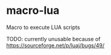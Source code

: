 macro-lua
=========

Macro to execute LUA scripts

TODO: currently unusable because of https://sourceforge.net/p/luaj/bugs/49/
